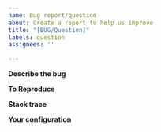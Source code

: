 ```yaml
---
name: Bug report/question
about: Create a report to help us improve
title: "[BUG/Question]"
labels: question
assignees: ''

---
```


**Describe the bug**
<!-- A clear and concise description of what the bug is. -->

**To Reproduce**
<!--
Steps to reproduce the behavior:
1. Go to '...'
2. Use this configuration '...'
3. See error


If this can be related to your Azure Entra ID set up, please also provide screenshots/reproduce steps of that.
Blur sensitive data.
-->

**Stack trace**
<!-- If applicable, add a **full** stack trace of all errors. -->


**Your configuration**
<!-- Please copy/paste your entire configuration here. -->

<!-- The issue will be tagged with a `question` label. If this is confirmed a bug, a maintainer will tag it accordingly. -->
